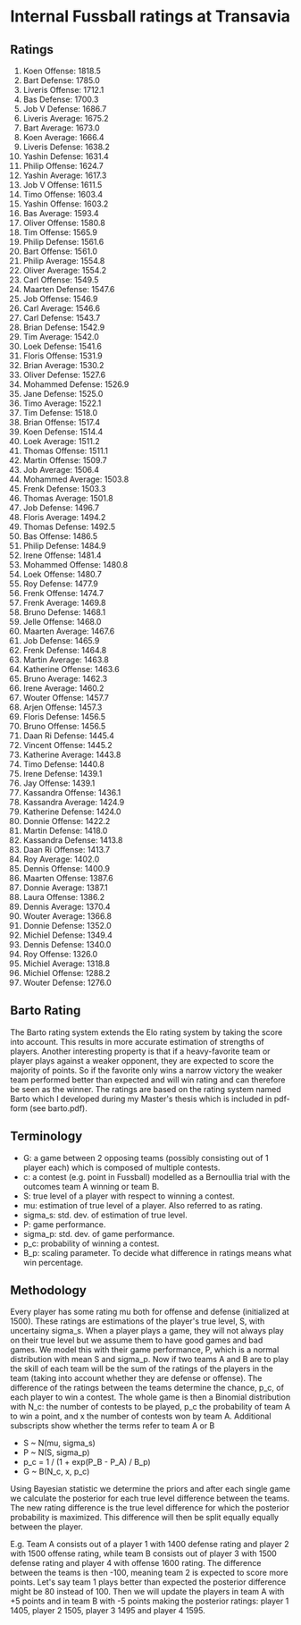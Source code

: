 # Internal Fussball ratings at Transavia
## Ratings
1. Koen Offense: 1818.5 
2. Bart Defense: 1785.0 
3. Liveris Offense: 1712.1 
4. Bas Defense: 1700.3 
5. Job V Defense: 1686.7 
6. Liveris Average: 1675.2 
7. Bart Average: 1673.0 
8. Koen Average: 1666.4 
9. Liveris Defense: 1638.2 
10. Yashin Defense: 1631.4 
11. Philip Offense: 1624.7 
12. Yashin Average: 1617.3 
13. Job V Offense: 1611.5 
14. Timo Offense: 1603.4 
15. Yashin Offense: 1603.2 
16. Bas Average: 1593.4 
17. Oliver Offense: 1580.8 
18. Tim Offense: 1565.9 
19. Philip  Defense: 1561.6 
20. Bart Offense: 1561.0 
21. Philip Average: 1554.8 
22. Oliver Average: 1554.2 
23. Carl Offense: 1549.5 
24. Maarten Defense: 1547.6 
25. Job Offense: 1546.9 
26. Carl Average: 1546.6 
27. Carl Defense: 1543.7 
28. Brian Defense: 1542.9 
29. Tim Average: 1542.0 
30. Loek Defense: 1541.6 
31. Floris Offense: 1531.9 
32. Brian Average: 1530.2 
33. Oliver Defense: 1527.6 
34. Mohammed Defense: 1526.9 
35. Jane Defense: 1525.0 
36. Timo Average: 1522.1 
37. Tim Defense: 1518.0 
38. Brian Offense: 1517.4 
39. Koen Defense: 1514.4 
40. Loek Average: 1511.2 
41. Thomas Offense: 1511.1 
42. Martin Offense: 1509.7 
43. Job Average: 1506.4 
44. Mohammed Average: 1503.8 
45. Frenk  Defense: 1503.3 
46. Thomas Average: 1501.8 
47. Job  Defense: 1496.7 
48. Floris Average: 1494.2 
49. Thomas Defense: 1492.5 
50. Bas Offense: 1486.5 
51. Philip Defense: 1484.9 
52. Irene Offense: 1481.4 
53. Mohammed Offense: 1480.8 
54. Loek Offense: 1480.7 
55. Roy Defense: 1477.9 
56. Frenk Offense: 1474.7 
57. Frenk Average: 1469.8 
58. Bruno Defense: 1468.1 
59. Jelle Offense: 1468.0 
60. Maarten Average: 1467.6 
61. Job Defense: 1465.9 
62. Frenk Defense: 1464.8 
63. Martin Average: 1463.8 
64. Katherine Offense: 1463.6 
65. Bruno Average: 1462.3 
66. Irene Average: 1460.2 
67. Wouter Offense: 1457.7 
68. Arjen Offense: 1457.3 
69. Floris Defense: 1456.5 
70. Bruno Offense: 1456.5 
71. Daan Ri Defense: 1445.4 
72. Vincent Offense: 1445.2 
73. Katherine Average: 1443.8 
74. Timo Defense: 1440.8 
75. Irene Defense: 1439.1 
76. Jay Offense: 1439.1 
77. Kassandra Offense: 1436.1 
78. Kassandra Average: 1424.9 
79. Katherine Defense: 1424.0 
80. Donnie Offense: 1422.2 
81. Martin Defense: 1418.0 
82. Kassandra Defense: 1413.8 
83. Daan Ri Offense: 1413.7 
84. Roy Average: 1402.0 
85. Dennis Offense: 1400.9 
86. Maarten Offense: 1387.6 
87. Donnie Average: 1387.1 
88. Laura Offense: 1386.2 
89. Dennis Average: 1370.4 
90. Wouter Average: 1366.8 
91. Donnie Defense: 1352.0 
92. Michiel Defense: 1349.4 
93. Dennis Defense: 1340.0 
94. Roy Offense: 1326.0 
95. Michiel Average: 1318.8 
96. Michiel Offense: 1288.2 
97. Wouter Defense: 1276.0 

## Barto Rating
The Barto rating system extends the Elo rating system by taking the score into account. This results in more accurate estimation of strengths of players. Another interesting property is that if a heavy-favorite team or player plays against a weaker opponent, they are expected to score the majority of points. So if the favorite only wins a narrow victory the weaker team performed better than expected and will win rating and can therefore be seen as the winner. The ratings are based on the rating system named Barto which I developed during my Master's thesis which is included in pdf-form (see barto.pdf).
## Terminology
- G: a game between 2 opposing teams (possibly consisting out of 1 player each) which is composed of multiple contests.
- c: a contest (e.g. point in Fussball) modelled as a Bernoullia trial with the outcomes team A winning or team B.
- S: true level of a player with respect to winning a contest.
- mu: estimation of true level of a player. Also referred to as rating.
- sigma_s: std. dev. of estimation of true level.
- P: game performance.
- sigma_p: std. dev. of game performance.
- p_c: probability of winning a contest.
- B_p: scaling parameter. To decide what difference in ratings means what win percentage.
## Methodology
Every player has some rating mu both for offense and defense (initialized at 1500). These ratings are estimations of the player's true level, S, with uncertainy sigma_s. When a player plays a game, they will not always play on their true level but we assume them to have good games and bad games. We model this with their game performance, P, which is a normal distribution with mean S and sigma_p. Now if two teams A and B are to play the skill of each team will be the sum of the ratings of the players in the team (taking into account whether they are defense or offense). The difference of the ratings between the teams determine the chance, p_c, of each player to win a contest. The whole game is then a Binomial distribution with N_c: the number of contests to be played, p_c the probability of team A to win a point, and x the number of contests won by team A. Additional subscripts show whether the terms refer to team A or B
- S ~ N(mu, sigma_s)
- P ~ N(S, sigma_p)
- p_c = 1 / (1 + exp(P_B - P_A) / B_p)
- G ~ B(N_c, x, p_c)

Using Bayesian statistic we determine the priors and after each single game we calculate the posterior for each true level difference between the teams. The new rating difference is the true level difference for which the posterior probability is maximized. This difference will then be split equally equally between the player. 

E.g. Team A consists out of a player 1 with 1400 defense rating and player 2 with 1500 offense rating, while team B consists out of player 3 with 1500 defense rating and player 4 with offense 1600 rating. The difference between the teams is then -100, meaning team 2 is expected to score more points. Let's say team 1 plays better than expected the posterior difference might be 80 instead of 100. Then we will update the players in team A with +5 points and in team B with -5 points making the posterior ratings: player 1 1405, player 2 1505, player 3 1495 and player 4 1595.